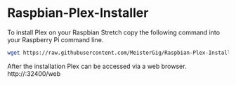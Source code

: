 # Raspbian-Plex-Installer
To install Plex on your Raspbian Stretch copy the following command into your Raspberry Pi command line.

``` bash
wget https://raw.githubusercontent.com/MeisterGig/Raspbian-Plex-Installer/master/setup.sh && bash setup.sh
```
After the installation Plex can be accessed via a web browser. http://<raspberry ip>:32400/web
